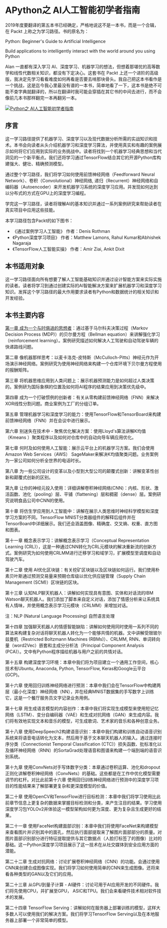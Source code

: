 # APython之 AI人工智能初学者指南


2019年度要翻译的第五本书已经确定，严格地说这不是一本书，而是一个合辑，在 Packt 上称之为学习路径。书的原名为：

Python: Beginner's Guide to Artificial Intelligence

Build applications to intelligently interact with the world around you using Python

Alan 一直都有深入学习 AI、深度学习、机器学习的想法，但想着那堪忧的高等数学和线性代数相关知识，都没有下定决心。这套书在 Packt 上还一个进阶的高级版，我决定先学习看看难度如何再看是否要去啃那块骨头。我自己把这本书看作是一个挑战，这是迄今我心里最没有谱的一本书，简单地看了一下，这本书是绝不可能不查字典就翻译的，所以在翻译时我可能会穿插在其它书的中间去进行，而不会像前几本书那样翻完一本再翻另一本。

[![Python之 AI人工智能初学者指南](http://upload-images.jianshu.io/upload_images/14565748-4a45d1df01f25bd9.png?imageMogr2/auto-orient/strip%7CimageView2/2/w/1240)](http://alanhou.org/homepage/wp-content/uploads/2019/03/2019032415190052.png) 

## 序言

这一学习路径提供了机器学习、深度学习以及现代数据分析所需的实战知识和技术。本书会向读者从头介绍机器学习和深度学习算法，并使用真实和有趣的案例展示如何将它们应用到实际的业务挑战中。读者将找到一个机器学习经典思想和当代洞见的一个新平衡点。我们还将学习通过TensorFlow结合其它的开源Python库构建强大、健壮、精确预测模型。

通过整个学习路径，我们将学习如何使用前馈神经网络（Feedforward Neural Network）、卷积（Convolutional）神经网络, 递归（Recurrent）神经网络和自编码器（Autoencoder）来开发机器学习系统的深度学习应用。并发现如何达到以分布式的方式在GPU上的深度学习编程。

学完这一学习路径，读者将理解AI的基本知识并通过一系列案例研究来帮助读者在真实项目中应用这些技能。

本学习路径包含Packt的如下图书：

*   《通过案例学习人工智能》 作者：Denis Rothman
*   《Python深度学习项目》 作者：Matthew Lamons, Rahul Kumar和Abhishek Nagaraja
*   《TensorFlow人工智能实操》 作者：Amir Ziai, Ankit Dixit

## 本书适用对象

这一学习路径面向所有想要了解人工智能基础知识并通过设计智能方案来实际实施的读者。读者将学习到通过创建实际的AI智能解决方案来扩展机器学习和深度学习知识。发挥这个学习路径的最大作用要求读者有Python和数据统计的相关知识和开发经验。

## 本书主要内容

[第一章 成为一个与时俱进的思想者](https://alanhou.org/adaptive-thinker/)：通过基于马尔科夫决策过程（Markov Decision Process (MDP)）的贝尔曼方程（Bellman equation）来讲解强化学习（reinforcement learning）。案例研究描述如何解决人工驾驶和自动驾驶车辆的快递路线问题。

第二章 像机器那样思考：以麦卡洛克-皮特斯（McCulloch-Pitts）神经元作为开场演示神经网络。案例研究为使用神经网络来构建一个仓库环境下贝尔曼方程使用的报酬矩阵。

第三章 将机器思维应用到人类问题上：展示机器预测能力是如何超过人类决策的。案例研为国际象棋的位置及如何将AI程序的结果应用到决策优先级中。

第四章 成为一个打破惯例的创新者：有关从零构建前馈神经网络（FNN）来解决XOR线性分割问题。商业案例为工厂的分组订单。

第五章 管理机器学习和深度学习的能力：使用TensorFlow和TensorBoard来构建前馈神经网络（FNN）并在会议中进行展示。

第六章 别迷失在技术中 - 聚焦优化解决方案：使用Lloyd's算法讲解K均值（Kmeans ）聚类程序以及如何对仓库中的自动向导车辆应用优化。

第七章 何时及如何使用人工智能：展示云平台上的机器学习方案。我们会使用Amazon Web Services（AWS） SageMaker来解决K均值聚类问题。业务案例为一家公司如何分析全世界的电话时长。

第八章 为一些公司设计的变革以及小型到大型公司的颠覆式创新：讲解变革性创新和颠覆式创新的区别。

第九章 让你的神经元投入使用：详细讲解卷积神经网络(CNN)：内核、形状、激活函数、池化（pooling）层、平铺（flattening）层和稠密（dense）层。案例研究说明食品公司中CNN的使用。

第十章 将仿生学应用到人工智能中：讲解在展示人类思维时神经科学模型和深度学习方案的不同。TensorFlow MNIST分类器组件的解释后组件并在TensorBoard中详细展示。我们还会涵盖图像、精确度、交叉熵、权重、直方图和图表。

第十一章 概念表示学习：讲解概念表示学习（Conceptual Representation Learning (CRL)），这是一种通过CNN转化为CRL元模块的解决重新流的创新方式。案例研究为如何使用CRLMM进行迁移学习和域学习，扩展模型至调度和自动驾驶汽车。

第十二章 使用 AI优化区块链：有关挖矿区块链以及区块链如何运行。我们使用朴素贝叶斯通过预测交易量来预期仓库级以优化供应链管理（Supply Chain Management (SCM)）区块链的区块。

第十三章 认知NLP聊天机器人：讲解如何实现具有意图、实体和对话流的IBM Watson聊天机器人。我们添加了脚本来自定义对话，添加了情感分析来让系统具有人情味，并使用概念表示学习元模块（CRLMM）来增加对话。

注：NLP (Natural Language Processing) 自然语言处理

第十四章 加强聊天机器人的情感智能缺陷：讲解如何使用同时使用一系列不同的算法来构建复杂对话将聊天机器人转化为一个能够共情的机器。文中讲解受限玻尔兹曼机（Restricted Boltzmann Machines (RBMs)）、CRLMM, RNN、单词转向量（word2Vec）嵌套和主成分分析法（Principal Component Analysis (PCA)）。文中有Python程序描绘机器与用户之前的共情对话。

第十五章 构建深度学习环境：本章中我们将为项目建立一个通用工作空间，核心技术有Ubuntu, Anaconda, Python, TensorFlow, Keras和Google云平台(GCP)。

第十六章 使用回归训练神经网络进行预测：本章中我们会在TensorFlow中构建两层（最小化深度）神经网络（NN），并在经典MNIST数据集的手写数字上训练它，这是一个餐厅服务员文字记录业务用例。

第十七章 用生成语言模型的内容创作：本章中我们将实现生成模型来使用短记忆网络（LSTM）、变分自编码器（VAE）和生成对抗网络（GAN）来生成内容。我们将有效地实现文本和音乐的模型，可生成歌词、艺术家的音乐和各种创意业务。

第十八章 使用DeepSpeech2构建语音识别：本章中我们构建和训练自动语音识别系统来将语音电话转化为文本，然后用于基于文本聊天机器人的输入。通过连接时序分类（Connectionist Temporal Classification (CTC)）损失函数、批标准化以及循环神经网络（RNN）的SortaGrad处理语音和图谱来构建一个端到端的语音识别系统。

第十九章 使用ConvNets对手写体数字分类：本章通过卷积运算、池化和dropout正则化讲解卷积神经网络（ConvNets）的基础。这些都是在工作中优化模型需要调节的杠杆。对比此前第十六章 使用回归训练神经网络进行预测中的深度学习项目的性能结果来了解部署更复杂和更深度模型的价值。

第二十章 使用OpenCV和TensorFlow进行目标检测：本章中我们将学习使用比此前章节信息上更复杂的数据来掌握目标检测和分类，来产生注目的结果。学习使用深度学习包YOLOv2并体验这一模型架构如何更为深度、更为复杂且生成更好的结果。

第二十一章 使用FaceNet构建面部识别：本章中我们将使用FaceNet来构建模型来查看图片并识别其中的面孔，然后执行面部提取来了解图片面部部分的质量。对图片面部识别部分进行特征提取提供与其它数据点（人脸打标签了的图像）比对的基础。这一Python深度学习项目展示了这一技术在从社交媒体到安全应用方面的潜能。

第二十二章 生成对抗网络：讨论扩展卷积神经网络（CNN）的功能。会通过使用CNN来创建合成图像实现。我们将学习如何使用简单的CNN来生成图像。还将来看各种类型的GAN以及它们的应用。

第二十三章 从GPU到量子计算 - AI硬件：讨论可用于AI应用开发的不同硬件。我们将先使用CPU，并扩展至GPU， ASIC和TPU。我们会来看硬件技术相对软件技术的发展。

第二十四章 TensorFlow Serving：讲解如何在服务器上部署训练的模型，这样大多数人可以使用我们的解决方案。我们将学习TensorFlow Serving以及在本地服务器上部署一个非常简单的模型。

